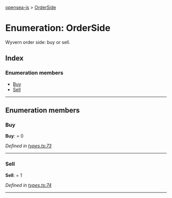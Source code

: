 [opensea-js](../README.md) > [OrderSide](../enums/orderside.md)

# Enumeration: OrderSide

Wyvern order side: buy or sell.

## Index

### Enumeration members

* [Buy](orderside.md#buy)
* [Sell](orderside.md#sell)

---

## Enumeration members

<a id="buy"></a>

###  Buy

**Buy**:  = 0

*Defined in [types.ts:73](https://github.com/ProjectOpenSea/opensea-js/blob/780e919/src/types.ts#L73)*

___
<a id="sell"></a>

###  Sell

**Sell**:  = 1

*Defined in [types.ts:74](https://github.com/ProjectOpenSea/opensea-js/blob/780e919/src/types.ts#L74)*

___

